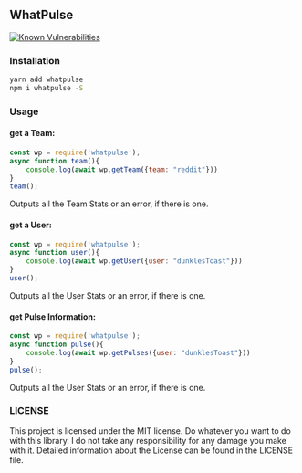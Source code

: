 ## WhatPulse
[![Known Vulnerabilities](https://snyk.io/test/github/dunklesToast/WhatPulse/badge.svg?targetFile=package.json)](https://snyk.io/test/github/dunklesToast/WhatPulse?targetFile=package.json)

### Installation
```bash
yarn add whatpulse
npm i whatpulse -S
```

### Usage
#### get a Team:
```js
const wp = require('whatpulse');
async function team(){
    console.log(await wp.getTeam({team: "reddit"}))
}
team();
```
Outputs all the Team Stats or an error, if there is one.

#### get a User:
```js
const wp = require('whatpulse');
async function user(){
    console.log(await wp.getUser({user: "dunklesToast"}))
}
user();
```
Outputs all the User Stats or an error, if there is one.

#### get Pulse Information:
```js
const wp = require('whatpulse');
async function pulse(){
    console.log(await wp.getPulses({user: "dunklesToast"}))
}
pulse();
```
Outputs all the User Stats or an error, if there is one.


### LICENSE
This project is licensed under the MIT license. Do whatever you want to do with this library. I do not take any responsibility for any damage you make with it.
Detailed information about the License can be found in the LICENSE file.
